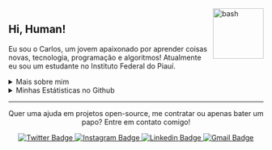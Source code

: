 <img src="https://user-images.githubusercontent.com/52337966/149811300-9ab782b7-67cd-4f00-8697-4041739fa064.png" width="100px" alt="bash" align="right" />

<h2>Hi, Human!</h2>

<p>
  Eu sou o Carlos, um jovem apaixonado por aprender coisas novas, tecnologia,
  programação e algoritmos! Atualmente eu sou um estudante no Instituto
  Federal do Piauí.
</p>

<details>
  <summary>Mais sobre mim</summary>
  <ul>
    <li>🎓 Técnico em Informática pelo IFPI</li>
    <li>📚 Estudando Dev. Web e Mobile | Algoritmos | Matemática | Inglês</li>
  </ul>
</details>

<details>
  <summary>Minhas Estátisticas no Github</summary>
  <p>
    <img src="https://github-readme-stats.vercel.app/api/top-langs?username=carlos3g&bg_color=141414&text_color=f8f8f2&title_color=f8f8f2" alt="Techs utilizadas nos projetos" />
    <img src="https://github-readme-stats.vercel.app/api?username=carlos3g&show_icons=true&include_all_commits=true&bg_color=141414&text_color=f8f8f2&title_color=f8f8f2" alt="Estátisticas Gerais" />
  </p>
</details>

<hr />

<p align="center">
  Quer uma ajuda em projetos open-source, me contratar ou apenas bater um papo? Entre em contato comigo!
</p>

<div align="center">
  <a href="https://twitter.com/c4rlos3g" target="_blank">
    <img src="https://img.shields.io/badge/-@c4rlos3g-7303C0?logo=twitter&logoColor=white" alt="Twitter Badge" />
  </a>
  <a href="https://www.instagram.com/c4rlos3g" target="_blank">
    <img src="https://img.shields.io/badge/-@c4rlos3g-7303C0?logo=instagram&logoColor=white" alt="Instagram Badge" />
  </a>
  <a href="https://www.linkedin.com/in/carlos3g" target="_blank">
    <img src="https://img.shields.io/badge/-Carlos%20Mesquita-7303C0?logo=Linkedin&logoColor=white" alt="Linkedin Badge" />
  </a>
  <a href="mailto:carlosmesquita156@gmail.com" target="_blank">
    <img src="https://img.shields.io/badge/-carlosmesquita156@gmail.com-7303C0?logo=Gmail&logoColor=white" alt="Gmail Badge" />
  </a>
</div>
